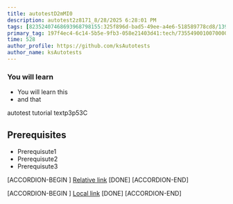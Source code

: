 ```yaml
---
title: autotestD2mMI0
description: autotest2z8171_8/28/2025 6:28:01 PM
tags: [82352407468693968798155:325f896d-bad5-49ee-a4e6-518589778cd8/139269250608756787992873,197f4ec4-6c14-5b5e-9fb3-058e21403d41:tech/73554900100700000996,c1a376dd-ebd0-4787-804e-a23fef23ba06:4625ac99-30b5-4df6-a6c5-f840dd406e80/1bf8f1d5-d54a-41e0-b203-d94deae18a3c]
primary_tag: 197f4ec4-6c14-5b5e-9fb3-058e21403d41:tech/73554900100700000996/67838200100800006287
time: 528
author_profile: https://github.com/ksAutotests
author_name: ksAutotests
---
```

### You will learn
- You will learn this
- and that

autotest tutorial textp3p53C

## Prerequisites
- Prerequisute1
- Prerequisute2
- Prerequisute3

[ACCORDION-BEGIN [](step)]
[Relative link](autotest_tutorial415d62)
[DONE]
[ACCORDION-END]

[ACCORDION-BEGIN [](step)]
[Local link](http://localhost/index.html)
[DONE]
[ACCORDION-END]

